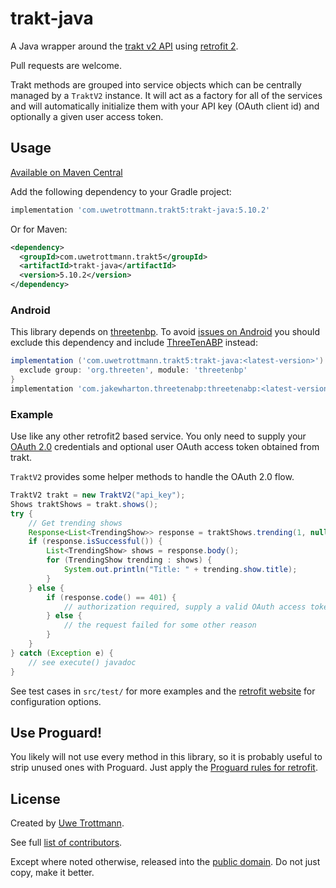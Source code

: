 trakt-java
==========

A Java wrapper around the [trakt v2 API](http://docs.trakt.apiary.io/) using [retrofit 2](https://square.github.io/retrofit/).

Pull requests are welcome.

Trakt methods are grouped into service objects which can be centrally
managed by a `TraktV2` instance. It will act as a factory for
all of the services and will automatically initialize them with your
API key (OAuth client id) and optionally a given user access token.

## Usage

<a href="https://search.maven.org/search?q=g:com.uwetrottmann.trakt5">Available on Maven Central</a>

Add the following dependency to your Gradle project:

```groovy
implementation 'com.uwetrottmann.trakt5:trakt-java:5.10.2'
```

Or for Maven:

```xml
<dependency>
  <groupId>com.uwetrottmann.trakt5</groupId>
  <artifactId>trakt-java</artifactId>
  <version>5.10.2</version>
</dependency>
```

### Android
This library depends on [threetenbp](https://github.com/ThreeTen/threetenbp). To avoid 
[issues on Android](https://github.com/JakeWharton/ThreeTenABP#why-not-use-threetenbp) you should exclude this 
dependency and include [ThreeTenABP](https://github.com/JakeWharton/ThreeTenABP) instead:

```groovy
implementation ('com.uwetrottmann.trakt5:trakt-java:<latest-version>') {
  exclude group: 'org.threeten', module: 'threetenbp'
}
implementation 'com.jakewharton.threetenabp:threetenabp:<latest-version>'
```

### Example

Use like any other retrofit2 based service. You only need to supply your 
[OAuth 2.0](https://www.digitalocean.com/community/tutorials/an-introduction-to-oauth-2) credentials and optional user
OAuth access token obtained from trakt.

`TraktV2` provides some helper methods to handle the OAuth 2.0 flow.

```java
TraktV2 trakt = new TraktV2("api_key");
Shows traktShows = trakt.shows();
try {
    // Get trending shows
    Response<List<TrendingShow>> response = traktShows.trending(1, null, Extended.FULL).execute();
    if (response.isSuccessful()) {
        List<TrendingShow> shows = response.body();
        for (TrendingShow trending : shows) {
            System.out.println("Title: " + trending.show.title);
        }
    } else {
        if (response.code() == 401) {
            // authorization required, supply a valid OAuth access token
        } else {
            // the request failed for some other reason
        }
    }
} catch (Exception e) {
    // see execute() javadoc 
}
```

See test cases in `src/test/` for more examples and the [retrofit website](https://square.github.io/retrofit/) for configuration options.

## Use Proguard!
You likely will not use every method in this library, so it is probably useful to strip unused ones with Proguard.
Just apply the [Proguard rules for retrofit](https://square.github.io/retrofit/#download).

## License
Created by [Uwe Trottmann](https://uwetrottmann.com).

See full [list of contributors](https://github.com/UweTrottmann/trakt-java/graphs/contributors).

Except where noted otherwise, released into the [public domain](UNLICENSE).
Do not just copy, make it better.
